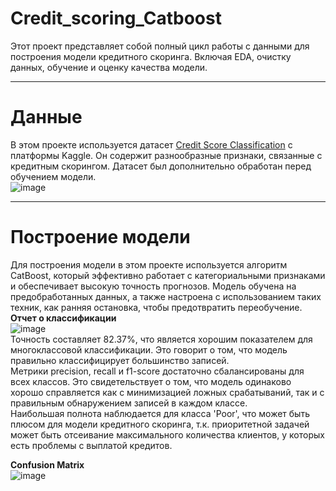 # Credit_scoring_Catboost
Этот проект представляет собой полный цикл работы с данными для построения модели кредитного скоринга. Включая EDA, очистку данных, обучение и оценку качества модели.  

---
# Данные
В этом проекте используется датасет [Credit Score Classification](https://www.kaggle.com/datasets/parisrohan/credit-score-classification) с платформы Kaggle. Он содержит разнообразные признаки, связанные с кредитным скорингом. Датасет был дополнительно обработан перед обучением модели.  
![image](https://github.com/user-attachments/assets/8d8478a2-363c-4d1b-9d27-259174be3015)  

---
# Построение модели
Для построения модели в этом проекте используется алгоритм CatBoost, который эффективно работает с категориальными признаками и обеспечивает высокую точность прогнозов. Модель обучена на предобработанных данных, а также настроена с использованием таких техник, как ранняя остановка, чтобы предотвратить переобучение.  
**Отчет о классификации**  
![image](https://github.com/user-attachments/assets/825e3b46-52f2-46cf-b44b-4c47cc746ee0)  
Точность составляет 82.37%, что является хорошим показателем для многоклассовой классификации. Это говорит о том, что модель правильно классифицирует большинство записей.   
Метрики precision, recall и f1-score достаточно сбалансированы для всех классов. Это свидетельствует о том, что модель одинаково хорошо справляется как с минимизацией ложных срабатываний, так и с правильным обнаружением записей в каждом классе.  
Наибольшая полнота наблюдается для класса 'Poor', что может быть плюсом для модели кредитного скоринга, т.к. приоритетной задачей может быть отсеивание максимального количества клиентов, у которых есть проблемы с выплатой кредитов.

**Confusion Matrix**  
![image](https://github.com/user-attachments/assets/e50b81b7-f83a-44ae-87bb-43811d11519c)





